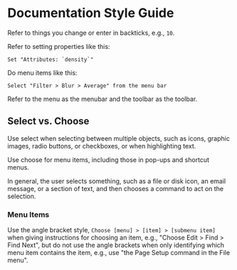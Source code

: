 # Documentation Style Guide

Refer to things you change or enter in backticks, e.g., `10`.

Refer to setting properties like this:

    Set "Attributes: `density`"

Do menu items like this:

    Select "Filter > Blur > Average" from the menu bar

Refer to the menu as the menubar and the toolbar as the toolbar.

## Select vs. Choose

Use select when selecting between multiple objects, such as icons, graphic images, radio buttons, or checkboxes, or when highlighting text.

Use choose for menu items, including those in pop-ups and shortcut menus.

In general, the user selects something, such as a file or disk icon, an email message, or a section of text, and then chooses a command to act on the selection.

### Menu Items

Use the angle bracket style, `Choose [menu] > [item] > [submenu item]` when giving instructions for choosing an item, e.g., "Choose Edit > Find > Find Next", but do not use the angle brackets when only identifying which menu item contains the item, e.g., use "the Page Setup command in the File menu".